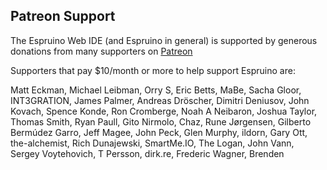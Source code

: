 Patreon Support
---------------

The Espruino Web IDE (and Espruino in general) is supported by generous 
donations from many supporters on <a href="https://www.patreon.com/espruino" target="_blank">Patreon</a>

Supporters that pay $10/month or more to help support Espruino are:

Matt Eckman, Michael Leibman, Orry S, Eric Betts, MaBe, Sacha Gloor, INT3GRATION, James Palmer, Andreas Dröscher, 
Dimitri Deniusov, John Kovach, Spence Konde, Ron Cromberge, Noah A Neibaron, Joshua Taylor, Thomas Smith, Ryan Paull,
Gito Nirmolo, Chaz, Rune Jørgensen, Gilberto Bermúdez Garro, Jeff Magee, John Peck, Glen Murphy, ildorn, Gary Ott,
the-alchemist, Rich Dunajewski, SmartMe.IO, The Logan, John Vann, Sergey Voytehovich, T Persson, dirk.re,
Frederic Wagner, Brenden


